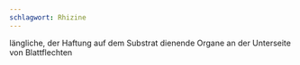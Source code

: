 ```yaml
---
schlagwort: Rhizine
---
```

längliche, der Haftung auf dem Substrat dienende Organe an der Unterseite von Blattflechten